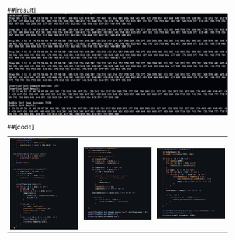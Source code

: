 ##[result]
<img src="./result.png" alt="Result Image">

##[code]
<table width="100%">
  <tr>
    <td align="left" width="33%">
      <img src="./code1.png" alt="Code 1" width="300">
    </td>
    <td align="center" width="33%">
      <img src="./code2.png" alt="Code 2" width="300">
    </td>
    <td align="right" width="33%">
      <img src="./code3.png" alt="Code 3" width="300">
    </td>
  </tr>
</table>